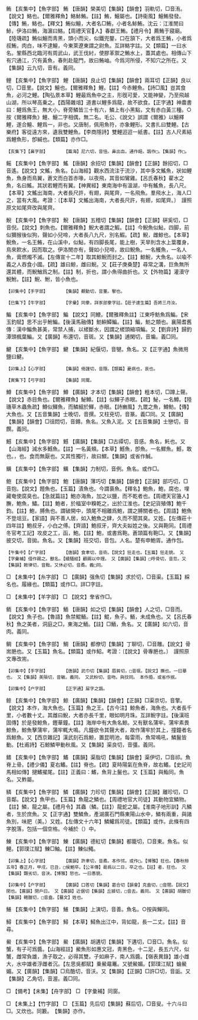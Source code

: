 <!-- { "loadSidebar": true } -->
鲔	【亥集中】【魚字部】	鮪	【唐韻】榮美切【集韻】【韻會】羽軌切，□音洧。【說文】鮥也。【爾雅釋魚】鮥鮛鮪。【註】鮪，鱣屬也。【詩衞風】鱣鮪發發。【傳】鮪，鮥也。【釋文】鮪似鱣，大者名□鮪，小者名鮛鮪。沈云：江淮閒曰鮛，伊洛曰鮪，海濵曰鮥。【周禮天官人】春獻王鮪。【禮月令】薦鮪于寢廟。【陸璣疏】鮪似鱣而靑黑，頭小而尖，似鐵兜鍪，口在頷下，大者爲王鮪，小者爲叔鮪，肉白，味不逮鱣，今東萊遼東謂之尉魚。互詳鮥字註。又【類篇】一曰水名。鞏縣西北臨河有周武山，武王伐紂，使膠革禦之鮪水上，蓋其處也。相傳山下有穴通江，穴有黃魚，春則赴龍門，故曰鮪岫。今爲河所侵，不知穴之所在。又【集韻】云九切，音有。義同。

鲤	【亥集中】【魚字部】	鯉	【唐韻】良止切【集韻】【韻會】兩耳切【正韻】良以切，□音里。【說文】鱣也。【爾雅釋魚】鯉。【註】今赤鯉魚。【詩□風】豈其食魚，必河之鯉。【陶弘景本草】鯉最爲魚中之主，形旣可愛，又能神變，乃至飛越山湖，所以琴高乗之。【酉陽雜俎】道書以鯉多爲龍，故不欲食。【正字通】神農書曰：鯉爲魚王，無大小，脊旁鱗皆三十有六，鱗上有小黑點，文有赤白黃三種。○按《爾雅釋魚》鯉、鱣二字相偶，無二名。毛公、《說文》誤謂《爾雅》以鱣釋鯉，遂合鱣、鯉爲一，非也。又唐制，佩用魚符，亦象鯉形。又書扎曰雙鯉。【古樂府】客從遠方來，遺我雙鯉魚。【李商隱詩】雙鯉迢迢一紙書。【註】古人尺素結爲鯉魚形，卽緘也。【類篇】亦作□。

	【亥集下】【鼻字部】		【篇海】尼六切，音忸。鼻出血。通作衄。譌作□。【集韻】作□。

鳐	【亥集中】【魚字部】	鰩	【唐韻】余招切【集韻】【韻會】【正韻】餘招切，□音遙。【說文】文鰩，魚名。【山海經】觀水西流注于流沙，其中多文鰩魚，狀如鯉魚，魚身而鳥翼，蒼文而白首赤喙，以夜飛，其音如鸞雞。【呂氏春秋】雚水之魚，名曰鰩。其狀若鯉而有翼。【神異經】東南海中有溫湖，中有鰩魚，長八尺。【本草】文鰩出海南，大者長尺許，有翅，與尾齊，一名飛魚。羣飛水上，海人□之，當有大風。考證：〔【本草】文鰩出海南，大者長尺許，有翅，如尾齊。〕　謹照原文如尾齊改與尾齊。 

鯢	【亥集中】【魚字部】	鯢	【唐韻】五稽切【集韻】【韻會】【正韻】硏奚切，□音倪。【說文】刺魚也。【爾雅釋魚】鯢大者謂之鰕。【註】今鯢魚似鮎，四脚，前似獮猴後似狗，聲如小兒啼，大者長八九尺，別名鰕。【疏】鯢，雌鯨也。【本草】鯢魚，一名王鮪，在山溪中，似鮎，有四脚長尾，能上樹，天旱則含水上葉覆身，鳥來飮水，因而取之。伊洛閒亦有，聲如小兒啼，故曰鯢魚。一名鱯魚，一名人魚，膏燃燭不滅。【左傳宣十二年】取其鯨鯢而封之。【註】鯨鯢，大魚名。以喩不義之人吞食小國。【疏】雄曰鯨，雌曰鯢。又【莊子庚桑楚】尋常之溝，巨魚無所還其體，而鯢鰌爲之制。【註】制，折也，謂小魚得曲折也。又【外物篇】灌瀆守鯢鮒。【註】鯢、鮒，皆小魚也。

	【卯集中】【手字部】		【集韻】覩動切，音董。擊也。

	【巳集下】【牛字部】		【字彙】同豢。詳豕部豢字註。【莊子達生篇】吾將三月汝。

鯿	【亥集中】【魚字部】	鯿	【說文】同鯾。【爾雅釋魚註】江東呼魴魚爲鯿。【宋玉釣賦】思不出乎鮒鯿。【後漢馬融傳】魴鱮鱏鯿。【註】鯿，魴之類也。襄陽耆舊傳：漢中鯿魚甚美，常禁人捕，以槎斷水，因謂之槎頭縮項鯿。又【劉弇詩】歸釣潭頭楓葉鯿。又【廣韻】布還切，音斑。又【集韻】逋閑切，音斒。義□同。

鰎	【亥集中】【魚字部】	鰎	【集韻】紀偃切，音犍。魚名。又【正字通】魚微用鹽曰鰎。

	【卯集上】【心字部】		【集韻】倚謹切，音隱。【類篇】憂病也，哀也。

	【寅集下】【弓字部】		【集韻】同鬻。

鱒	【亥集中】【魚字部】	鱒	【廣韻】才本切【集韻】【韻會】粗本切，□蹲上聲。【說文】赤目魚也。【爾雅釋魚】鮅鱒。【註】似鯶子赤眼。【疏】鮅，一名鱒。【陸璣草木蟲魚疏】鱒似鯶魚，而鱗細於鯶，赤眼。【詩豳風】九罭之魚，鱒魴。【傳】大魚也。又【五音集韻】士晚切，音撰。又柱兗切，音篆。義□同。又【廣韻】【集韻】【韻會】□徂悶切，音鐏。魚名。又魚入泥。又【五音集韻】士戀切，音饌。義同。

鱤	【亥集中】【魚字部】	鱤	【廣韻】【集韻】□古禫切，音感。魚名，魠也。又【山海經】減水多鱤魚。【註】一名黃頰。【本草】鱤魚，卽魚。一名鰥魚。鱤，敢也。，也。食而無厭也。又其性獨行，故曰鰥。【集韻】或省作鰔。

鱱	【亥集中】【魚字部】	鱱	【集韻】力制切，音例。魚名。或作□。

鲍	【亥集中】【魚字部】	鮑	【唐韻】薄巧切【集韻】【韻會】【正韻】部巧切，□音抱。【說文】饐魚也。【玉篇】漬魚也。今謂裛魚。【釋名】鮑魚，鮑，腐也，埋藏奄使腐臭也。【急就篇註】鮑亦海魚，加之以鹽，而不乾者也。【周禮天官籩人】膴，鮑魚，鱐。【註】鮑者，於楅室中糗乾之，出於江淮也。【史記貨殖傳】鮑千鈞。【註】鮑，膊魚也。謂破開中，頭尾不相離爲鮑，謂之膊關者也。【周語】鮑魚不登俎豆。【家語】與不善人居，如入鮑魚之肆，久而不聞其臭。又姓。【左傳莊十四年註】鮑叔牙，小白之傅。【齊語】鮑叔牙，齊大夫姒姓之後。又與鞄同。【周禮冬官考工記】攻皮之工，函，鮑。【註】鮑，或書爲鞄。蒼頡篇有鞄□。又【集韻】披交切，音拋。魚名。又【集韻】班交切，音包。人名。楚有申鮑胥。通作包。

	【午集中】【疒字部】		【唐韻】食聿切，音術。【說文】狂走也。【玉篇】狂走貌。　又【字彙補】借作踢之。獸名。【續騷經】顧踢以中理。　又【廣韻】【集韻】□呼骨切，音忽。又【集韻】敕律切，音黜。又休必切，音矞。義□同。

□	【未集中】【糸字部】	□	【廣韻】强魚切【集韻】求於切，□音渠。【玉篇】綵名也。履緣也。【類篇】或作□。詳□字註。

□	【未集中】【羊字部】	□	【說文】羍省作□。

鲕	【亥集中】【魚字部】	鮞	【唐韻】如之切【集韻】【韻會】人之切，□音而。【說文】魚子也。【魯語】魚禁鯤鮞。【註】鯤，魚子。鮞，未成魚也。又【呂氏春秋】魚之美者，洞庭之□，東海之鮞。【註】□鮞，魚名。又【廣韻】如六切，音肉。義同。

鲷	【亥集中】【魚字部】	鯛	【唐韻】都僚切【集韻】丁聊切，□音雕。【說文】骨耑脃也。又【玉篇】魚名。【類篇】或作鮉。考證：〔【說文】骨專脃也。〕　謹照原文專改耑。 

	【卯集中】【手字部】		【唐韻】武巾切【集韻】眉貧切，□音珉。【說文】撫也。一曰摹也。　又【集韻】美隕切，音敏。義同。　又武粉切，音吻。與抆同。　本作捪，或省作抿。

	【卯集中】【户字部】		【正字通】屇字之譌。

鲸	【亥集中】【魚字部】	鯨	【廣韻】【集韻】【韻會】【正韻】□渠京切，音擎。【說文】本作，海大魚也。【玉篇】魚之王。【古今注】鯨魚者，海魚也。大者長千里，小者數十丈。其雌曰鯢，大者亦長千里，眼如明月珠。互詳鯢字註。【後漢班固傳】於是發鯨魚，鏗華鐘。【註】海岸中有大魚名鯨。又有獸名蒲牢。蒲牢素畏鯨魚，鯨魚擊蒲牢，蒲牢輒大鳴。凡鐘欲令其聲大者，故作蒲牢於其上，撞鐘者名爲鯨魚。又【西京雜記】漢武刻石爲鯨，置昆明池，每雷雨，魚常鳴吼，鱗鬣皆動。【杜甫詩】石鯨鱗甲動秋風。又【集韻】渠良切，音彊。義同。

鳍	【亥集中】【魚字部】	鰭	【廣韻】渠脂切【集韻】【韻會】渠伊切，□音祁。魚脊上骨。【禮少儀】夏右鰭。【註】脊也。【疏】夏時陽氣在魚脊，故右鰭。【史記司馬相如傳】揵鰭擢尾。【註】正義曰：鰭，魚背上鬣也。又【玉篇】與鮨同。魚名。又鮓屬。

鳞	【亥集中】【魚字部】	鱗	【廣韻】力珍切【集韻】【韻會】【正韻】離珍切，□音鄰。【說文】魚甲也。【玉篇】魚龍之鱗也。【周禮地官大司徒】其動物宜鱗物。【註】鱗，龍之屬。【禮月令】其蟲（鱗。【註】）龍蛇之屬。【淮南子地形訓】凡鱗者，生於庶魚。又【正字通】雙鱗魚，產湖廣石門縣東陽山水中，鱗有兩重，與諸魚別，味肥（美。）又姓。【左傳文十六年】鱗鱹爲司徒。【類篇】或作。此條有四字脫落，包括一個空格。今補於（）中。

鯟	【亥集中】【魚字部】	鯟	【廣韻】德紅切【集韻】都籠切，□音東。魚名。似鯉。【郭璞江賦】鯟□鮋。【註】鯟似鱦。

	【卯集上】【心字部】		【廣韻】許聿切，音矞。本作怵。或作□。【博雅】狂也。【春秋桓五年】春正月，甲戌，已丑，□侯鮑卒。【公羊傳】曷爲以二日，卒之也。【註】者，狂也。　又【集韻】翾劣切，音決。【博雅】怒也。一曰愚貌。

	【卯集中】【户字部】		【廣韻】口答切【集韻】葛合切【韻會】克盍切，□音閤。【說文】閉也。【廣韻】閉戶曰。　又【廣韻】近倨切【集韻】丘據切，□音去。義同。　又【廣韻】胡臘切【集韻】轄臘切，□音盍。【纂文】姓也。

鱔	【亥集中】【魚字部】	鱔	【集韻】上演切，音善。魚名。○按與鱓同。

鱘	【亥集中】【魚字部】	鱘	【本草】鱘魚出江中，背如龍，長一二丈。【註】音尋。

鱟	【亥集中】【魚字部】	鱟	【廣韻】胡遘切【集韻】下遘切，□音□。魚名。似蟹，有子可爲醬。【山海經註】鱟魚形如惠文冠，靑黑色，十二足，長五六尺，似蟹，雌常負雄，漁子取之，必得其雙。子如麻子，南人爲醬。【嶺表異錄】雄小雌大，水中雄者浮雌者沉。【左思吳都賦】乗鱟黿鼉。又號鱟媚。【郭璞江賦】蜦鱟媚。又【廣韻】【集韻】□烏酷切，音沃。又【集韻】【正韻】□許□切，音詬。又【集韻】乙角切，音渥。義□同。

□	【備考】【未集】【舟字部】	□	【字彙補】同窗。

□	【未集上】【竹字部】	□	【玉篇】先后切【集韻】蘇后切，□音叟。十六斗曰□。又炊也。同籔。　【集韻】亦作。


